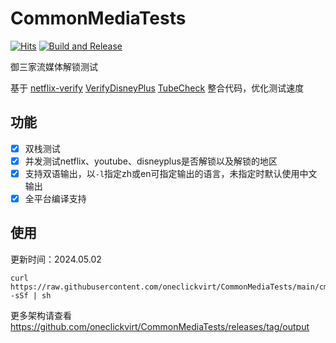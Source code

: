 # CommonMediaTests

[![Hits](https://hits.seeyoufarm.com/api/count/incr/badge.svg?url=https%3A%2F%2Fgithub.com%2Foneclickvirt%2FCommonMediaTests&count_bg=%2379C83D&title_bg=%23555555&icon=sonarcloud.svg&icon_color=%2345FFC2&title=hits&edge_flat=false)](https://hits.seeyoufarm.com) [![Build and Release](https://github.com/oneclickvirt/CommonMediaTests/actions/workflows/main.yaml/badge.svg)](https://github.com/oneclickvirt/CommonMediaTests/actions/workflows/main.yaml)

御三家流媒体解锁测试

基于 [netflix-verify](https://github.com/sjlleo/netflix-verify) [VerifyDisneyPlus](https://github.com/sjlleo/VerifyDisneyPlus) [TubeCheck](https://github.com/sjlleo/TubeCheck) 整合代码，优化测试速度

## 功能

- [x] 双栈测试
- [x] 并发测试netflix、youtube、disneyplus是否解锁以及解锁的地区
- [x] 支持双语输出，以```-l```指定zh或en可指定输出的语言，未指定时默认使用中文输出
- [x] 全平台编译支持

## 使用

更新时间：2024.05.02

```shell
curl https://raw.githubusercontent.com/oneclickvirt/CommonMediaTests/main/cmt_install.sh -sSf | sh
```

更多架构请查看 https://github.com/oneclickvirt/CommonMediaTests/releases/tag/output

